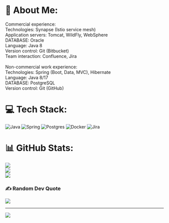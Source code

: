 # 💫 About Me:
Commercial experience:<br>  Technologies: Synapse (Istio service mesh)<br>  Application servers: Tomcat, WildFly, WebSphere<br>  DATABASE: Oracle<br>  Language: Java 8<br>  Version control: Git (Bitbucket)<br>  Team interaction: Confluence, Jira<br><br>Non-commercial work experience:<br>  Technologies: Spring (Boot, Data, MVC), Hibernate<br>  Language: Java 8/17<br>  DATABASE: PostgreSQL<br>  Version control: Git (GitHub)


# 💻 Tech Stack:
![Java](https://img.shields.io/badge/java-%23ED8B00.svg?style=flat&logo=java&logoColor=white) ![Spring](https://img.shields.io/badge/spring-%236DB33F.svg?style=flat&logo=spring&logoColor=white) ![Postgres](https://img.shields.io/badge/postgres-%23316192.svg?style=flat&logo=postgresql&logoColor=white) ![Docker](https://img.shields.io/badge/docker-%230db7ed.svg?style=flat&logo=docker&logoColor=white) ![Jira](https://img.shields.io/badge/jira-%230A0FFF.svg?style=flat&logo=jira&logoColor=white)
# 📊 GitHub Stats:
![](https://github-readme-stats.vercel.app/api?username=Atty&theme=nightowl&hide_border=false&include_all_commits=true&count_private=true)<br/>
![](https://github-readme-streak-stats.herokuapp.com/?user=Atty&theme=nightowl&hide_border=false)<br/>
![](https://github-readme-stats.vercel.app/api/top-langs/?username=Atty&theme=nightowl&hide_border=false&include_all_commits=true&count_private=true&layout=compact)

### ✍️ Random Dev Quote
![](https://quotes-github-readme.vercel.app/api?type=horizontal&theme=tokyonight)

<!-- ### 😂 Random Dev Meme
<img src="https://www.memedroid.com/memes/tag/programming/" width="512px"/> -->

---
[![](https://visitcount.itsvg.in/api?id=Atty&icon=8&color=1)](https://visitcount.itsvg.in)
